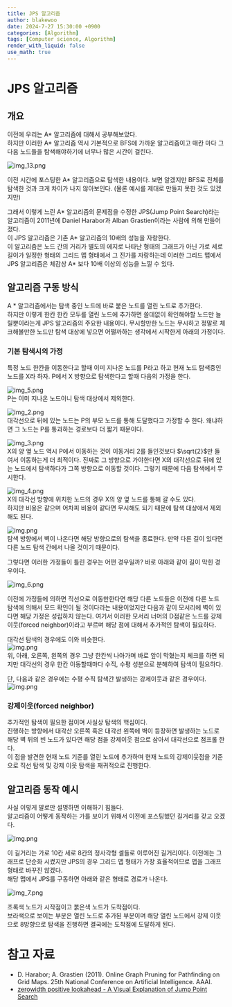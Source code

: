 ```yaml
---
title: JPS 알고리즘
author: blakewoo
date: 2024-7-27 15:30:00 +0900
categories: [Algorithm]
tags: [Computer science, Algorithm] 
render_with_liquid: false
use_math: true
---
```


# JPS 알고리즘

## 개요
이전에 우리는 A* 알고리즘에 대해서 공부해보았다.   
하지만 이러한 A* 알고리즘 역시 기본적으로 BFS에 가까운 알고리즘이고 매칸 마다 그다음 노드들을
탐색해야하기에 너무나 많은 시간이 걸린다.

![img_13.png](/assets/blog/algorithm/a_star/img_13.png)

이전 시간에 포스팅한 A* 알고리즘으로 탐색한 내용이다. 보면 알겠지만 BFS로 전체를 탐색한 것과
크게 차이가 나지 않아보인다. (물론 예시를 제대로 만들지 못한 것도 있겠지만)

그래서 이렇게 느린 A* 알고리즘의 문제점을 수정한 JPS(Jump Point Search)라는 알고리즘이
2011년에 Daniel Harabor과 Alban Grastien이라는 사람에 의해 만들어졌다.   
이 JPS 알고리즘은 기존 A* 알고리즘의 10배의 성능을 자랑한다.   
이 알고리즘은 노드 간의 거리가 별도의 에지로 나타난 형태의 그래프가 아닌
가로 세로 길이가 일정한 형태의 그리드 맵 형태에서 그 진가를 자랑하는데
이러한 그리드 맵에서 JPS 알고리즘은 체감상 A* 보다 10배 이상의 성능을 느낄 수 있다.

## 알고리즘 구동 방식
A * 알고리즘에서는 탐색 중인 노드에 바로 붙은 노드를 열린 노드로 추가한다.   
하지만 이렇게 한칸 한칸 모두를 열린 노드에 추가하면 쓸데없이 확인해야할 노드만 늘릴뿐이라는게
JPS 알고리즘의 주요한 내용이다. 무시할만한 노드는 무시하고 정말로 체크해볼만한 노드만
탐색 대상에 넣으면 어떨까하는 생각에서 시작한게 아래의 가정이다.

### 기본 탐색시의 가정
특정 노드 한칸을 이동한다고 할때 이미 지나온 노드를 P라고 하고 현재 노드 탐색중인
노드를 X라 하자. P에서 X 방향으로 탐색한다고 할때 다음의 가정을 한다.

![img_5.png](/assets/blog/algorithm/jps/img_5.png)   
P는 이미 지나온 노드이니 탐색 대상에서 제외한다.

![img_2.png](/assets/blog/algorithm/jps/img_2.png)      
대각선으로 뒤에 있는 노드는 P의 부모 노드를 통해 도달했다고 가정할 수 한다.
왜냐하면 그 노드는 P를 통과하는 경로보다 더 짧기 때문이다.

![img_3.png](/assets/blog/algorithm/jps/img_3.png)   
X의 양 옆 노드 역시 P에서 이동하는 것이 이동거리 2를 들인것보다 $\sqrt{2}$만 들여서
이동하는게 더 최적이다. 진짜로 그 방향으로 가야한다면
X의 대각선으로 뒤에 있는 노드에서 탐색하다가 그쪽 방향으로 이동할 것이다.
그렇기 때문에 다음 탐색에서 무시한다.

![img_4.png](/assets/blog/algorithm/jps/img_4.png)    
X의 대각선 방향에 위치한 노드의 경우 X의 양 옆 노드를 통해 갈 수도 있다.   
하지만 비용은 같으며 어차피 비용이 같다면 무시해도 되기 때문에 탐색 대상에서 제외해도 된다.

![img.png](/assets/blog/algorithm/jps/img8.png)   
탐색 방향에서 벽이 나온다면 해당 방향으로의 탐색을 종료한다.
만약 다른 길이 있다면 다른 노드 탐색 간에서 나올 것이기 때문이다.

그렇다면 이러한 가정들이 틀린 경우는 어떤 경우일까? 바로 아래와 같이 길이 막힌 경우이다.

![img_6.png](/assets/blog/algorithm/jps/img_6.png)

이전에 가정들에 의하면 직선으로 이동만한다면 해당 다른 노드들은 이전에 다른 노드 탐색에 의해서
모드 확인이 될 것이다라는 내용이었지만 다음과 같이 모서리에 벽이 있다면 해당 가정은
성립하지 않는다.
여기서 이러한 모서리 너머의 D점같은 노드를 강제이웃(forced neighbor)이라고
부르며 해당 점에 대해서 추가적인 탐색이 필요하다.

대각선 탐색의 경우에도 이와 비슷한다.   
![img.png](/assets/blog/algorithm/jps/img1.png)    
위, 아래, 오른쪽, 왼쪽의 경우 그냥 한칸씩 나아가며 바로 앞이 막혔는지 체크를 하면 되지만
대각선의 경우 한칸 이동할때마다 수직, 수평 성분으로 분해하여 탐색이 필요하다.

단, 다음과 같은 경우에는 수평 수직 탐색간 발생하는 강제이웃과 같은 경우이다.   
![img.png](/assets/blog/algorithm/jps/img9.png)   

### 강제이웃(forced neighbor)
추가적인 탐색이 필요한 점이며 사실상 탐색의 핵심이다.   
진행하는 방향에서 대각산 오른쪽 혹은 대각선 왼쪽에 벽이 등장하면 발생하는 노드로
해당 벽 뒤의 빈 노드가 있다면 해당 점을 강제이웃 점으로 삼아서 대각선으로 점프롤 한다.   
이 점을 발견한 현재 노드 기준를 열린 노드에 추가하며 현재 노드의 강제이웃점을 기준으로
직선 탐색 및 강제 이웃 탐색을 재귀적으로 진행한다.

## 알고리즘 동작 예시
사실 이렇게 말로만 설명하면 이해하기 힘들다.   
알고리즘이 어떻게 동작하는 가를 보이기 위해서 이전에 포스팅했던 길거리를 갖고 오겠다.

![img.png](/assets/blog/algorithm/a_star/a_star_map_1.png)

이 길거리는 가로 10칸 세로 8칸의 정사각형 셀들로 이루어진 길거리이다.
이전에는 그래프로 단순화 시켰지만 JPS의 경우 그리드 맵 형태가 가장 효율적이므로 맵을 그래프 형태로 바꾸진 않겠다.   
해당 맵에서 JPS를 구동하면 아래와 같은 형태로 경로가 나온다.

![img_7.png](/assets/blog/algorithm/jps/img_7.png)

초록색 노드가 시작점이고 붉은색 노드가 도착점이다.   
보라색으로 보이는 부분은 열린 노드로 추가된 부분이며 해당 열린 노드에서 강제 이웃으로 8방향으로
탐색을 진행하면 결국에는 도착점에 도달하게 된다.



# 참고 자료
- D. Harabor; A. Grastien (2011). Online Graph Pruning for Pathfinding on Grid Maps. 25th National Conference on Artificial Intelligence. AAAI.
- [zerowidth positive lookahead - A Visual Explanation of Jump Point Search](https://zerowidth.com/2013/a-visual-explanation-of-jump-point-search/)
